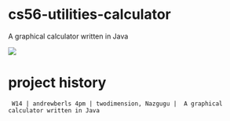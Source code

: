 cs56-utilities-calculator
=========================

A graphical calculator written in Java

![](http://i.imgur.com/LYdQbh5.png)

project history
===============
```
 W14 | andrewberls 4pm | twodimension, Nazgugu |  A graphical calculator written in Java
``` 
